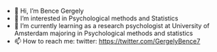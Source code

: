 - 👋 Hi, I’m Bence Gergely
- 👀 I’m interested in Psychological methods and Statistics
- 🌱 I’m currently learning as a research psychologist at University of Amsterdam majoring in Psychological methods and statistics
- 📫 How to reach me:
  twitter: https://twitter.com/GergelyBence7
